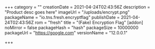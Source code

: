 +++
category = ""
creationDate = 2021-04-24T02:43:56Z
description = "Product desc goes here"
imageUrl = "/uploads/encrypt.png"
packageName = "io.tns.fresh.encryptflag"
publishDate = 2021-04-24T02:43:56Z
rom = "fresh"
title = "(Fake) Encryption Flag"
[addon]
noMirror = false
packageHash = "hash"
packageSize = 10000000
packageUrl = "https://google.com"
versionName = "12.0.0.1"

+++
